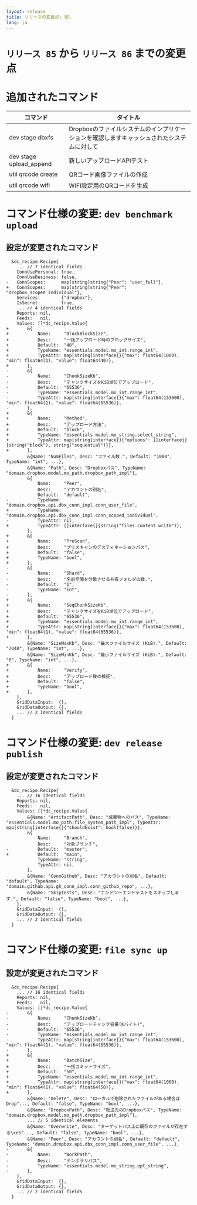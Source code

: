 ```yaml
---
layout: release
title: リリースの変更点: 85
lang: ja
---
```


# `リリース 85` から `リリース 86` までの変更点

# 追加されたコマンド


| コマンド                | タイトル                                                                                  |
|-------------------------|-------------------------------------------------------------------------------------------|
| dev stage dbxfs         | Dropboxのファイルシステムのインプリケーションを確認しますキャッシュされたシステムに対して |
| dev stage upload_append | 新しいアップロードAPIテスト                                                               |
| util qrcode create      | QRコード画像ファイルの作成                                                                |
| util qrcode wifi        | WIFI設定用のQRコードを生成                                                                |



# コマンド仕様の変更: `dev benchmark upload`



## 設定が変更されたコマンド


```
  &dc_recipe.Recipe{
  	... // 7 identical fields
  	ConnUsePersonal: true,
  	ConnUseBusiness: false,
- 	ConnScopes:      map[string]string{"Peer": "user_full"},
+ 	ConnScopes:      map[string]string{"Peer": "dropbox_scoped_individual"},
  	Services:        {"dropbox"},
  	IsSecret:        true,
  	... // 4 identical fields
  	Reports: nil,
  	Feeds:   nil,
  	Values: []*dc_recipe.Value{
+ 		&{
+ 			Name:     "BlockBlockSize",
+ 			Desc:     "一括アップロード時のブロックサイズ",
+ 			Default:  "40",
+ 			TypeName: "essentials.model.mo_int.range_int",
+ 			TypeAttr: map[string]interface{}{"max": float64(1000), "min": float64(1), "value": float64(40)},
+ 		},
- 		&{
- 			Name:     "ChunkSizeKb",
- 			Desc:     "チャンクサイズをKiB単位でアップロード",
- 			Default:  "65536",
- 			TypeName: "essentials.model.mo_int.range_int",
- 			TypeAttr: map[string]interface{}{"max": float64(153600), "min": float64(1), "value": float64(65536)},
- 		},
+ 		&{
+ 			Name:     "Method",
+ 			Desc:     "アップロード方法",
+ 			Default:  "block",
+ 			TypeName: "essentials.model.mo_string.select_string",
+ 			TypeAttr: map[string]interface{}{"options": []interface{}{string("block"), string("sequential")}},
+ 		},
  		&{Name: "NumFiles", Desc: "ファイル数.", Default: "1000", TypeName: "int", ...},
  		&{Name: "Path", Desc: "Dropboxパス", TypeName: "domain.dropbox.model.mo_path.dropbox_path_impl"},
  		&{
  			Name:     "Peer",
  			Desc:     "アカウントの別名",
  			Default:  "default",
- 			TypeName: "domain.dropbox.api.dbx_conn_impl.conn_user_file",
+ 			TypeName: "domain.dropbox.api.dbx_conn_impl.conn_scoped_individual",
- 			TypeAttr: nil,
+ 			TypeAttr: []interface{}{string("files.content.write")},
  		},
+ 		&{
+ 			Name:     "PreScan",
+ 			Desc:     "プリスキャンのデスティネーションパス",
+ 			Default:  "false",
+ 			TypeName: "bool",
+ 		},
- 		&{
- 			Name:     "Shard",
- 			Desc:     "名前空間を分散させる共有フォルダの数.",
- 			Default:  "1",
- 			TypeName: "int",
- 		},
+ 		&{
+ 			Name:     "SeqChunkSizeKb",
+ 			Desc:     "チャンクサイズをKiB単位でアップロード",
+ 			Default:  "65536",
+ 			TypeName: "essentials.model.mo_int.range_int",
+ 			TypeAttr: map[string]interface{}{"max": float64(153600), "min": float64(1), "value": float64(65536)},
+ 		},
  		&{Name: "SizeMaxKb", Desc: "最大ファイルサイズ (KiB).", Default: "2048", TypeName: "int", ...},
  		&{Name: "SizeMinKb", Desc: "最小ファイルサイズ (KiB).", Default: "0", TypeName: "int", ...},
+ 		&{
+ 			Name:     "Verify",
+ 			Desc:     "アップロード後の検証",
+ 			Default:  "false",
+ 			TypeName: "bool",
+ 		},
  	},
  	GridDataInput:  {},
  	GridDataOutput: {},
  	... // 2 identical fields
  }
```
# コマンド仕様の変更: `dev release publish`



## 設定が変更されたコマンド


```
  &dc_recipe.Recipe{
  	... // 16 identical fields
  	Reports: nil,
  	Feeds:   nil,
  	Values: []*dc_recipe.Value{
  		&{Name: "ArtifactPath", Desc: "成果物へのパス", TypeName: "essentials.model.mo_path.file_system_path_impl", TypeAttr: map[string]interface{}{"shouldExist": bool(false)}},
  		&{
  			Name:     "Branch",
  			Desc:     "対象ブランチ",
- 			Default:  "master",
+ 			Default:  "main",
  			TypeName: "string",
  			TypeAttr: nil,
  		},
  		&{Name: "ConnGithub", Desc: "アカウントの別名", Default: "default", TypeName: "domain.github.api.gh_conn_impl.conn_github_repo", ...},
  		&{Name: "SkipTests", Desc: "エンドツーエンドテストをスキップします.", Default: "false", TypeName: "bool", ...},
  	},
  	GridDataInput:  {},
  	GridDataOutput: {},
  	... // 2 identical fields
  }
```
# コマンド仕様の変更: `file sync up`



## 設定が変更されたコマンド


```
  &dc_recipe.Recipe{
  	... // 16 identical fields
  	Reports: nil,
  	Feeds:   nil,
  	Values: []*dc_recipe.Value{
- 		&{
- 			Name:     "ChunkSizeKb",
- 			Desc:     "アップロードチャンク容量(Kバイト)",
- 			Default:  "65536",
- 			TypeName: "essentials.model.mo_int.range_int",
- 			TypeAttr: map[string]interface{}{"max": float64(153600), "min": float64(1), "value": float64(65536)},
- 		},
+ 		&{
+ 			Name:     "BatchSize",
+ 			Desc:     "一括コミットサイズ",
+ 			Default:  "50",
+ 			TypeName: "essentials.model.mo_int.range_int",
+ 			TypeAttr: map[string]interface{}{"max": float64(1000), "min": float64(1), "value": float64(50)},
+ 		},
  		&{Name: "Delete", Desc: "ローカルで削除されたファイルがある場合はDrop"..., Default: "false", TypeName: "bool", ...},
  		&{Name: "DropboxPath", Desc: "転送先のDropboxパス", TypeName: "domain.dropbox.model.mo_path.dropbox_path_impl"},
  		... // 5 identical elements
  		&{Name: "Overwrite", Desc: "ターゲットパス上に既存のファイルが存在する\xe5"..., Default: "false", TypeName: "bool", ...},
  		&{Name: "Peer", Desc: "アカウントの別名", Default: "default", TypeName: "domain.dropbox.api.dbx_conn_impl.conn_user_file", ...},
- 		&{
- 			Name:     "WorkPath",
- 			Desc:     "テンポラリパス",
- 			TypeName: "essentials.model.mo_string.opt_string",
- 		},
  	},
  	GridDataInput:  {},
  	GridDataOutput: {},
  	... // 2 identical fields
  }
```
